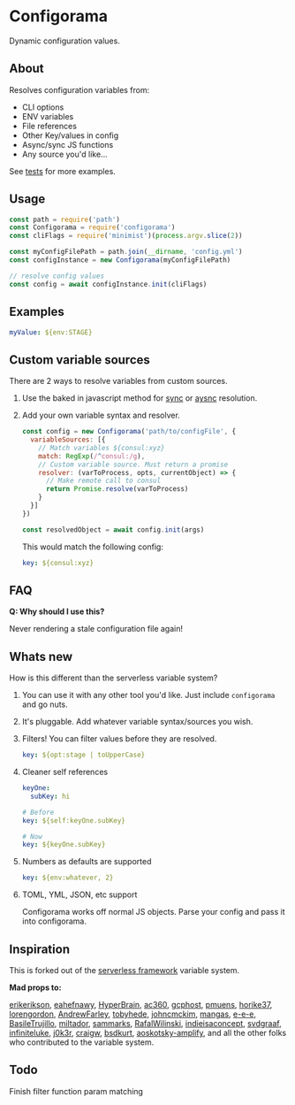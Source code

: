 # Configorama

Dynamic configuration values.

## About

Resolves configuration variables from:

- CLI options
- ENV variables
- File references
- Other Key/values in config
- Async/sync JS functions
- Any source you'd like...

See [tests](https://github.com/DavidWells/configorama/tree/master/tests) for more examples.

## Usage

```js
const path = require('path')
const Configorama = require('configorama')
const cliFlags = require('minimist')(process.argv.slice(2))

const myConfigFilePath = path.join(__dirname, 'config.yml')
const configInstance = new Configorama(myConfigFilePath)

// resolve config values
const config = await configInstance.init(cliFlags)
```

## Examples

```yml
myValue: ${env:STAGE}
```

## Custom variable sources

There are 2 ways to resolve variables from custom sources.

1. Use the baked in javascript method for [sync](https://github.com/DavidWells/configorama/blob/master/tests/syncValues/syncValue.yml) or [aysnc](https://github.com/DavidWells/configorama/blob/master/tests/asyncValues/asyncValue.yml) resolution.

2. Add your own variable syntax and resolver.

    ```js
    const config = new Configorama('path/to/configFile', {
      variableSources: [{
        // Match variables ${consul:xyz}
        match: RegExp(/^consul:/g),
        // Custom variable source. Must return a promise
        resolver: (varToProcess, opts, currentObject) => {
          // Make remote call to consul
          return Promise.resolve(varToProcess)
        }
      }]
    })

    const resolvedObject = await config.init(args)
    ```

    This would match the following config:

    ```yml
    key: ${consul:xyz}
    ```

## FAQ

**Q: Why should I use this?**

Never rendering a stale configuration file again!

## Whats new

How is this different than the serverless variable system?

1. You can use it with any other tool you'd like. Just include `configorama` and go nuts.

2. It's pluggable. Add whatever variable syntax/sources you wish.

3. Filters! You can filter values before they are resolved.

    ```yml
    key: ${opt:stage | toUpperCase}
    ```

4. Cleaner self references

    ```yml
    keyOne:
      subKey: hi

    # Before
    key: ${self:keyOne.subKey}

    # Now
    key: ${keyOne.subKey}
    ```  

5. Numbers as defaults are supported

    ```yml
    key: ${env:whatever, 2}
    ```

6. TOML, YML, JSON, etc support

    Configorama works off normal JS objects. Parse your config and pass it into configorama.
    

## Inspiration

This is forked out of the [serverless framework](https://github.com/serverless/serverless/) variable system.

**Mad props to:**

[erikerikson](https://github.com/erikerikson), [eahefnawy](https://github.com/eahefnawy), [HyperBrain](https://github.com/HyperBrain), [ac360](https://github.com/ac360), [gcphost](https://github.com/gcphost), [pmuens](https://github.com/pmuens), [horike37](https://github.com/horike37), [lorengordon](https://github.com/lorengordon), [AndrewFarley](https://github.com/AndrewFarley), [tobyhede](https://github.com/tobyhede), [johncmckim](https://github.com/johncmckim), [mangas](https://github.com/mangas), [e-e-e](https://github.com/e-e-e), [BasileTrujillo](https://github.com/BasileTrujillo), [miltador](https://github.com/miltador), [sammarks](https://github.com/sammarks), [RafalWilinski](https://github.com/RafalWilinski), [indieisaconcept](https://github.com/indieisaconcept), [svdgraaf](https://github.com/svdgraaf), [infiniteluke](https://github.com/infiniteluke), [j0k3r](https://github.com/j0k3r), [craigw](https://github.com/craigw), [bsdkurt](https://github.com/bsdkurt), [aoskotsky-amplify](https://github.com/aoskotsky-amplify), and all the other folks who contributed to the variable system.


## Todo

Finish filter function param matching
